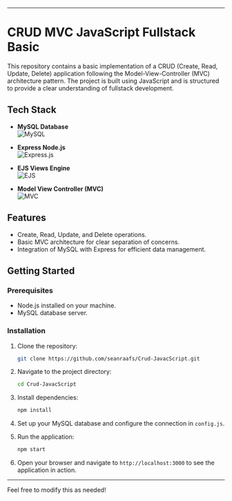 
---

# CRUD MVC JavaScript Fullstack Basic

This repository contains a basic implementation of a CRUD (Create, Read, Update, Delete) application following the Model-View-Controller (MVC) architecture pattern. The project is built using JavaScript and is structured to provide a clear understanding of fullstack development.

## Tech Stack

- **MySQL Database**  
  ![MySQL](https://img.shields.io/badge/MySQL-00000F?style=for-the-badge&logo=mysql&logoColor=white)

- **Express Node.js**  
  ![Express.js](https://img.shields.io/badge/Express.js-FFA500?style=for-the-badge&logo=express&logoColor=white)

- **EJS Views Engine**  
  ![EJS](https://img.shields.io/badge/EJS-FF0000?style=for-the-badge&logo=ejs&logoColor=white)

- **Model View Controller (MVC)**  
  ![MVC](https://img.shields.io/badge/MVC-00D1B2?style=for-the-badge)

## Features

- Create, Read, Update, and Delete operations.
- Basic MVC architecture for clear separation of concerns.
- Integration of MySQL with Express for efficient data management.

## Getting Started

### Prerequisites

- Node.js installed on your machine.
- MySQL database server.

### Installation

1. Clone the repository:
   ```bash
   git clone https://github.com/seanraafs/Crud-JavacScript.git
   ```

2. Navigate to the project directory:
   ```bash
   cd Crud-JavacScript
   ```

3. Install dependencies:
   ```bash
   npm install
   ```

4. Set up your MySQL database and configure the connection in `config.js`.

5. Run the application:
   ```bash
   npm start
   ```

6. Open your browser and navigate to `http://localhost:3000` to see the application in action.


---

Feel free to modify this as needed!
